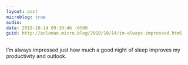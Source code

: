 ```yaml
---
layout: post
microblog: true
audio: 
date: 2018-10-14 09:30:46 -0500
guid: http://aclaman.micro.blog/2018/10/14/im-always-impressed.html
---
```

I’m always impressed just how much a good night of sleep improves my productivity and outlook.
